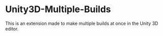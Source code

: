 Unity3D-Multiple-Builds
=======================

This is an extension made to make multiple builds at once in the Unity 3D editor. 
